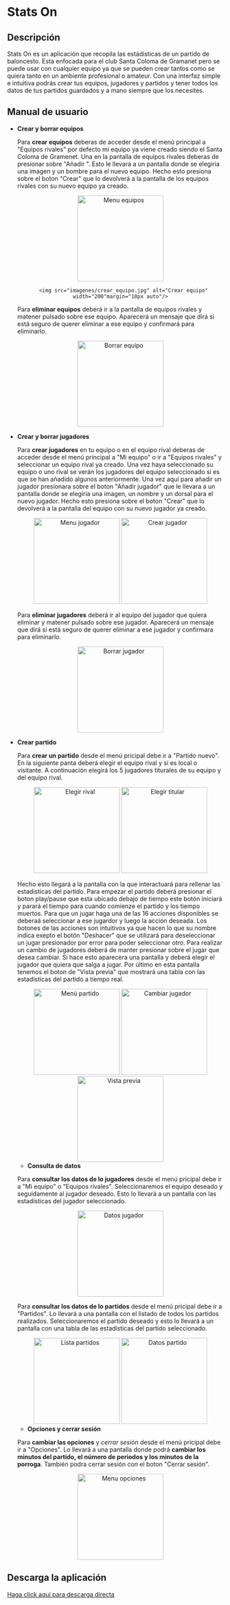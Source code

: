 # Stats On
## Descripción
Stats On es un aplicación que recopila las estádisticas de un partido de baloncesto.
Esta enfocada para el club Santa Coloma de Gramanet pero se puede usar con cualquier equipo ya que se pueden crear
tantos como se quiera tanto en un ambiente profesional o amateur.
Con una interfaz simple e intuitiva podrás crear tus equipos, jugadores y partidos y tener todos los datos de tus partidos guardados
y a mano siempre que los necesites.

## Manual de usuario

- **Crear y borrar equipos**

    Para **crear equipos** deberas de acceder desde el menú principal a "Equipos rivales" por defecto mi equipo ya viene creado siendo el Santa Coloma de Gramenet.
    Una en la pantalla de equipos rivales deberas de presionar sobre "Añadir ". Esto le llevará a un pantalla donde se elegiria una imagen y un bombre para el nuevo equipo.
    Hecho esto presiona sobre el boton "Crear" que lo devolverá a la pantalla de los equipos rivales con su nuevo equipo ya creado.

    <div align="center">
        <img src="imagenes/menu_equipo.jpg" alt="Menu equipos" width="200" margin="10px auto"/>

        <img src="imagenes/crear_equipo.jpg" alt="Crear equipo" width="200"margin="10px auto"/>
    </div>

   Para **eliminar equipos** deberá ir a la pantalla de equipos rivales y matener pulsado sobre ese equipo. Aparecerá un mensaje que dirá si está seguro de querer eliminar a ese equipo
   y confirmará para eliminarlo.

    <div align="center">
        <img src="imagenes/borrar_equipo.jpg" alt="Borrar equipo" width="200"/>
    </div>

- **Crear y borrar jugadores**

    Para **crear jugadores** en tu equipo o en el equipo rival deberas de acceder desde el menú principal a "Mi equipo" o ir a "Equipos rivales" y seleccionar un equipo rival ya creado.
    Una vez haya seleccionado su equipo o uno rival se verán los jugadores del equipo seleccionado si es que se han añadido algunos anteriormente. Una vez aquí para añadir un jugador presionara
    sobre el boton "Añadir jugador" que le llevara a un pantalla donde se elegiria una imagen, un nombre y un dorsal para el nuevo jugador. Hecho esto presiona sobre el boton "Crear" que lo devolverá
    a la pantalla del equipo con su nuevo jugador ya creado.

    <div align="center">
        <img src="imagenes/menu_jugador.jpg" alt="Menu jugador" width="200" margin="10px auto"/>
        <img src="imagenes/crear_jugador.jpg" alt="Crear jugador" width="200"margin="10px auto"/>
    </div>

   Para **eliminar jugadores** deberá ir al equipo del jugador que quiera eliminar y matener pulsado sobre ese jugador. Aparecerá un mensaje que dirá si está seguro de querer eliminar a ese jugador
   y confirmara para eliminarlo.

    <div align="center">
        <img src="imagenes/borrar_jugador.jpg" alt="Borrar jugador" width="200"/>
    </div>

- **Crear partido**

    Para **crear un partido** desde el menú pricipal debe ir a "Partido nuevo". En la siguiente panta deberá elegir el equipo rival y si es local o visitante.
    A continuación elegirá los 5 jugadores titurales de su equipo y del equipo rival.

    <div align="center">
        <img src="imagenes/elegir_rival.jpg" alt="Elegir rival" width="200" margin="10px auto"/>
        <img src="imagenes/elegir_titular.jpg" alt="Elegir titular" width="200"margin="10px auto"/>
    </div>

    Hecho esto llegará a la pantalla con la que interactuará para rellenar las estadistícas del partido. Para empezar el partido deberá presionar el boton play/pause que esta ubicado
    debajo de tiempo este botón iniciará y parará el tiempo para cuando comienze el partido y los tiempo muertos.
    Para que un jugar haga una de las 16 acciones disponibles se deberaá seleccionar a ese jugardor y luego la acción deseada. Los botones de las acciones son intuitivos ya que hacen lo que
    su nombre indica exepto el botón "Deshacer" que se utilizará para deseleccionar un jugar presionador por error para poder seleccionar otro. Para realizar un cambio de jugadores deberá
    de manter presionar sobre el jugar que desea cambiar. Si hace esto aparecera una pantalla y deberá elegir el jugador que quiera que salga a jugar. Por último en esta pantalla tenemos
    el boton de "Vista previa" que mostrará una tabla con las estadísticas del partido a tiempo real.

    <div align="center">
        <img src="imagenes/menu_partido.jpg" alt="Menú partido" width="200" margin="10px auto"/>
        <img src="imagenes/cambiar_jugador.jpg" alt="Cambiar jugador" width="200"margin="10px auto"/>
        <img src="imagenes/vista_previa.jpg" alt="Vista previa" width="200"margin="10px auto"/>
    </div>

    - **Consulta de datos**

    Para **consultar los datos de lo jugadores** desde el menú pricipal debe ir a "Mi equipo" o "Equipos rivales". Seleccionaremos el equipo deseado y seguidamente al jugador deseado. Esto lo llevará
    a un pantalla con las estadísticas del jugador seleccionado.

     <div align="center">
        <img src="imagenes/datos_jugador.jpg" alt="Datos jugador" width="200" margin="10px auto"/>
     </div>

    Para **consultar los datos de lo partidos** desde el menú pricipal debe ir a "Partidos". Lo llevará a una pantalla con el listado de todos los partidos realizados.
    Seleccionaremos el partido deseado y esto lo llevará a un pantalla con una tabla de las estadísticas del partido seleccionado.

    <div align="center">
        <img src="imagenes/lista_partido.jpg" alt="Lista partidos" width="200" margin="10px auto"/>
        <img src="imagenes/datos_partido.jpg" alt="Datos partido" width="200" margin="10px auto"/>
    </div>

    - **Opciones y cerrar sesión**

    Para **cambiar las opciones** y *cerrar sesión* desde el menú pricipal debe ir a "Opciones". Lo llevará a una pantalla donde podrá **cambiar los minutos del partido, el número de periodos y los minutos
    de la porroga**. También podra cerrar sesión con el boton "Cerrar sesión".

    <div align="center">
        <img src="imagenes/menu_opciones.jpg" alt="Menu opciones" width="200" margin="10px auto"/>
    </div>

## Descarga la aplicación
[Haga click aquí para descarga directa](statson.apk)
